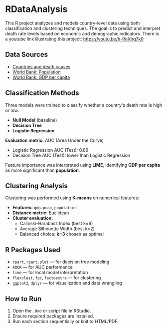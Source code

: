 # RDataAnalysis

This R project analyzes and models country-level data using both classification and clustering techniques. The goal is to predict and interpret death rate levels based on economic and demographic indicators.
There is a youtube link illustrating this project: https://youtu.be/h-RnXlrg7k0

## Data Sources

- [Countries and death causes](https://lms.uwa.edu.au/bbcswebdav/pid-3998436-dt-content-rid-47695412_1/courses/CITS4009_SEM-2_2024/Countries%20and%20death%20causes.csv)
- [World Bank: Population](https://data.worldbank.org/indicator/SP.POP.TOTL)
- [World Bank: GDP per capita](https://data.worldbank.org/indicator/NY.GDP.PCAP.CD)

## Classification Methods

Three models were trained to classify whether a country's death rate is high or low:

- **Null Model** (baseline)
- **Decision Tree**
- **Logistic Regression**

**Evaluation metric:** AUC (Area Under the Curve)  
- Logistic Regression AUC (Test): 0.89  
- Decision Tree AUC (Test): lower than Logistic Regression

Feature importance was interpreted using **LIME**, identifying **GDP per capita** as more significant than **population**.

## Clustering Analysis

Clustering was performed using **K-means** on numerical features:

- **Features:** `gdp.pcap`, `population`
- **Distance metric:** Euclidean
- **Cluster evaluation:**  
  - Calinski-Harabasz Index (best k=9)  
  - Average Silhouette Width (best k=2)  
  - Balanced choice: **k=3** chosen as optimal

## R Packages Used

- `rpart`, `rpart.plot` — for decision tree modeling
- `ROCR` — for AUC performance
- `lime` — for local model interpretation
- `flexclust`, `fpc`, `factoextra` — for clustering
- `ggplot2`, `dplyr` — for visualization and data wrangling

## How to Run

1. Open the `.Rmd` or script file in RStudio.
2. Ensure required packages are installed.
3. Run each section sequentially or knit to HTML/PDF.
